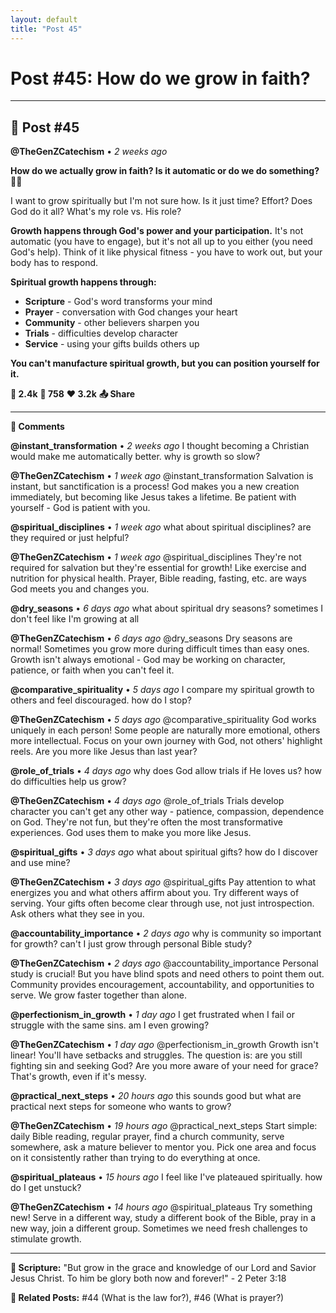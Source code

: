 ```yaml
---
layout: default
title: "Post 45"
---
```

# Post #45: How do we grow in faith?

---

## 📱 Post #45

**@TheGenZCatechism** • *2 weeks ago*

**How do we actually grow in faith? Is it automatic or do we do something? 🌱💪**

I want to grow spiritually but I'm not sure how. Is it just time? Effort? Does God do it all? What's my role vs. His role?

**Growth happens through God's power and your participation.** It's not automatic (you have to engage), but it's not all up to you either (you need God's help). Think of it like physical fitness - you have to work out, but your body has to respond.

**Spiritual growth happens through:**
- **Scripture** - God's word transforms your mind
- **Prayer** - conversation with God changes your heart
- **Community** - other believers sharpen you
- **Trials** - difficulties develop character
- **Service** - using your gifts builds others up

**You can't manufacture spiritual growth, but you can position yourself for it.**

**💭 2.4k** **🔄 758** **❤️ 3.2k** **📤 Share**

---

**💬 Comments**

**@instant_transformation** • *2 weeks ago*
I thought becoming a Christian would make me automatically better. why is growth so slow?

**@TheGenZCatechism** • *1 week ago*
@instant_transformation Salvation is instant, but sanctification is a process! God makes you a new creation immediately, but becoming like Jesus takes a lifetime. Be patient with yourself - God is patient with you.

**@spiritual_disciplines** • *1 week ago*
what about spiritual disciplines? are they required or just helpful?

**@TheGenZCatechism** • *1 week ago*
@spiritual_disciplines They're not required for salvation but they're essential for growth! Like exercise and nutrition for physical health. Prayer, Bible reading, fasting, etc. are ways God meets you and changes you.

**@dry_seasons** • *6 days ago*
what about spiritual dry seasons? sometimes I don't feel like I'm growing at all

**@TheGenZCatechism** • *6 days ago*
@dry_seasons Dry seasons are normal! Sometimes you grow more during difficult times than easy ones. Growth isn't always emotional - God may be working on character, patience, or faith when you can't feel it.

**@comparative_spirituality** • *5 days ago*
I compare my spiritual growth to others and feel discouraged. how do I stop?

**@TheGenZCatechism** • *5 days ago*
@comparative_spirituality God works uniquely in each person! Some people are naturally more emotional, others more intellectual. Focus on your own journey with God, not others' highlight reels. Are you more like Jesus than last year?

**@role_of_trials** • *4 days ago*
why does God allow trials if He loves us? how do difficulties help us grow?

**@TheGenZCatechism** • *4 days ago*
@role_of_trials Trials develop character you can't get any other way - patience, compassion, dependence on God. They're not fun, but they're often the most transformative experiences. God uses them to make you more like Jesus.

**@spiritual_gifts** • *3 days ago*
what about spiritual gifts? how do I discover and use mine?

**@TheGenZCatechism** • *3 days ago*
@spiritual_gifts Pay attention to what energizes you and what others affirm about you. Try different ways of serving. Your gifts often become clear through use, not just introspection. Ask others what they see in you.

**@accountability_importance** • *2 days ago*
why is community so important for growth? can't I just grow through personal Bible study?

**@TheGenZCatechism** • *2 days ago*
@accountability_importance Personal study is crucial! But you have blind spots and need others to point them out. Community provides encouragement, accountability, and opportunities to serve. We grow faster together than alone.

**@perfectionism_in_growth** • *1 day ago*
I get frustrated when I fail or struggle with the same sins. am I even growing?

**@TheGenZCatechism** • *1 day ago*
@perfectionism_in_growth Growth isn't linear! You'll have setbacks and struggles. The question is: are you still fighting sin and seeking God? Are you more aware of your need for grace? That's growth, even if it's messy.

**@practical_next_steps** • *20 hours ago*
this sounds good but what are practical next steps for someone who wants to grow?

**@TheGenZCatechism** • *19 hours ago*
@practical_next_steps Start simple: daily Bible reading, regular prayer, find a church community, serve somewhere, ask a mature believer to mentor you. Pick one area and focus on it consistently rather than trying to do everything at once.

**@spiritual_plateaus** • *15 hours ago*
I feel like I've plateaued spiritually. how do I get unstuck?

**@TheGenZCatechism** • *14 hours ago*
@spiritual_plateaus Try something new! Serve in a different way, study a different book of the Bible, pray in a new way, join a different group. Sometimes we need fresh challenges to stimulate growth.

---

**📖 Scripture:** "But grow in the grace and knowledge of our Lord and Savior Jesus Christ. To him be glory both now and forever!" - 2 Peter 3:18

**🔗 Related Posts:** #44 (What is the law for?), #46 (What is prayer?) 

